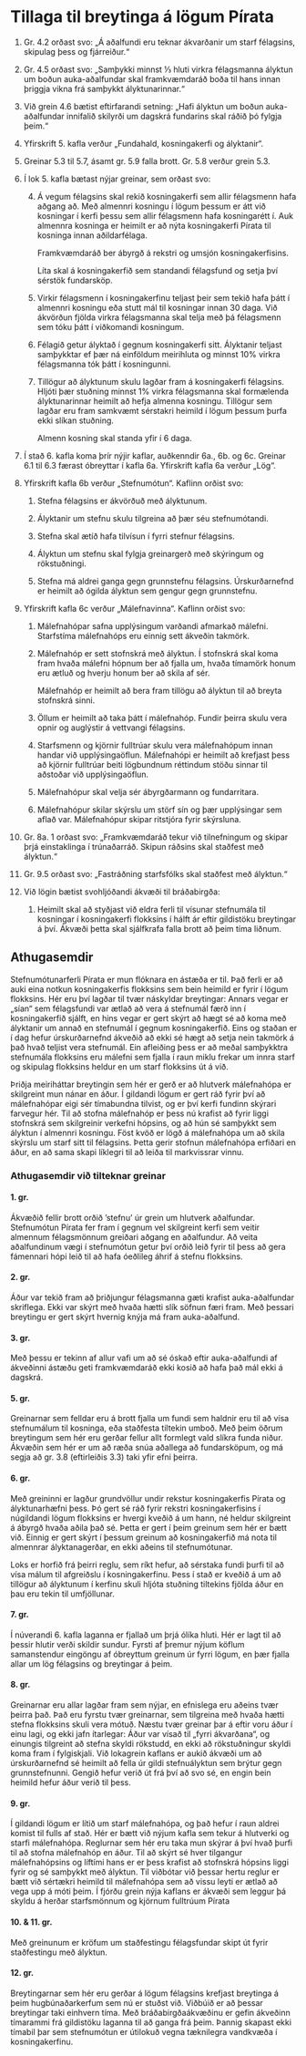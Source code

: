 # Tillaga til breytinga á lögum Pírata

 1. Gr. 4.2 orðast svo:
    „Á aðalfundi eru teknar ákvarðanir um starf félagsins, skipulag þess og fjárreiður.“

 2. Gr. 4.5 orðast svo:
    „Samþykki minnst ⅓ hluti virkra félagsmanna ályktun um boðun auka-aðalfundar skal framkvæmdaráð boða til hans innan þriggja vikna frá samþykkt ályktunarinnar.“

 3. Við grein 4.6 bætist eftirfarandi setning:
    „Hafi ályktun um boðun auka-aðalfundar innifalið skilyrði um dagskrá fundarins skal ráðið þó fylgja þeim.“

 4. Yfirskrift 5. kafla verður „Fundahald, kosningakerfi og ályktanir“.

 5. Greinar 5.3 til 5.7, ásamt gr. 5.9 falla brott. Gr. 5.8 verður grein 5.3.

 6. Í lok 5. kafla bætast nýjar greinar, sem orðast svo:
 
    4.  Á vegum félagsins skal rekið kosningakerfi sem allir félagsmenn hafa aðgang að.
        Með almennri kosningu í lögum þessum er átt við kosningar í kerfi þessu sem allir félagsmenn hafa kosningarétt í.
        Auk almennra kosninga er heimilt er að nýta kosningakerfi Pírata til kosninga innan aðildarfélaga.

        Framkvæmdaráð ber ábyrgð á rekstri og umsjón kosningakerfisins.

        Líta skal á kosningakerfið sem standandi félagsfund og setja því sérstök fundarsköp.

    5.  Virkir félagsmenn í kosningakerfinu teljast þeir sem tekið hafa þátt í almennri kosningu eða stutt mál til kosningar innan 30 daga.
        Við ákvörðun fjölda virkra félagsmanna skal telja með þá félagsmenn sem tóku þátt í viðkomandi kosningum.

    6.  Félagið getur ályktað í gegnum kosningakerfi sitt.
        Ályktanir teljast samþykktar ef þær ná einföldum meirihluta og minnst 10% virkra félagsmanna tók þátt í kosningunni.

    7.  Tillögur að ályktunum skulu lagðar fram á kosningakerfi félagsins.
        Hljóti þær stuðning minnst 1% virkra félagsmanna skal formælenda ályktunarinnar heimilt að hefja almenna kosningu.
        Tillögur sem lagðar eru fram samkvæmt sérstakri heimild í lögum þessum þurfa ekki slíkan stuðning.

        Almenn kosning skal standa yfir í 6 daga.

 7. Í stað 6. kafla koma þrír nýjir kaflar, auðkenndir 6a., 6b. og 6c.
    Greinar 6.1 til 6.3 færast óbreyttar í kafla 6a.
    Yfirskrift kafla 6a verður „Lög“.

 8. Yfirskrift kafla 6b verður „Stefnumótun“.
    Kaflinn orðist svo:

    1.  Stefna félagsins er ákvörðuð með ályktunum.

    2.  Ályktanir um stefnu skulu tilgreina að þær séu stefnumótandi.

    3.  Stefna skal ætíð hafa tilvísun í fyrri stefnur félagsins.

    4.  Ályktun um stefnu skal fylgja greinargerð með skýringum og rökstuðningi.

    5.  Stefna má aldrei ganga gegn grunnstefnu félagsins.
        Úrskurðarnefnd er heimilt að ógilda ályktun sem gengur gegn grunnstefnu.
 
 9. Yfirskrift kafla 6c verður „Málefnavinna“.
    Kaflinn orðist svo:
    
    1.  Málefnahópar safna upplýsingum varðandi afmarkað málefni.
        Starfstíma málefnahóps eru einnig sett ákveðin takmörk.

    2.  Málefnahóp er sett stofnskrá með ályktun.
        Í stofnskrá skal koma fram hvaða málefni hópnum ber að fjalla um, hvaða tímamörk honum eru ætluð og hverju honum ber að skila af sér.

        Málefnahóp er heimilt að bera fram tillögu að ályktun til að breyta stofnskrá sinni.

    3.  Öllum er heimilt að taka þátt í málefnahóp.
        Fundir þeirra skulu vera opnir og auglýstir á vettvangi félagsins.

    4.  Starfsmenn og kjörnir fulltrúar skulu vera málefnahópum innan handar við upplýsingaöflun.
        Málefnahópi er heimilt að krefjast þess að kjörnir fulltrúar beiti lögbundnum réttindum stöðu sinnar til aðstoðar við upplýsingaöflun.

    5.  Málefnahópur skal velja sér ábyrgðarmann og fundarritara.

    6.  Málefnahópur skilar skýrslu um störf sín og þær upplýsingar sem aflað var.
        Málefnahópur skipar ritstjóra fyrir skýrsluna.

10. Gr. 8a. 1 orðast svo:
    „Framkvæmdaráð tekur við tilnefningum og skipar þrjá einstaklinga í trúnaðarráð.
    Skipun ráðsins skal staðfest með ályktun.“

11. Gr. 9.5 orðast svo:
    „Fastráðning starfsfólks skal staðfest með ályktun.“
 
12. Við lögin bætist svohljóðandi ákvæði til bráðabirgða:

    1.  Heimilt skal að styðjast við eldra ferli til vísunar stefnumála til kosningar í kosningakerfi flokksins í hálft ár eftir gildistöku breytingar á því.
        Ákvæði þetta skal sjálfkrafa falla brott að þeim tíma liðnum.

## Athugasemdir

Stefnumótunarferli Pírata er mun flóknara en ástæða er til.
Það ferli er að auki eina notkun kosningakerfis flokksins sem bein heimild er fyrir í lögum flokksins.
Hér eru því lagðar til tvær náskyldar breytingar:
Annars vegar er „sían“ sem félagsfundi var ætlað að vera á stefnumál færð inn í kosningakerfið sjálft, en hins vegar er gert skýrt að hægt sé að koma með ályktanir um annað en stefnumál í gegnum kosningakerfið.
Eins og staðan er í dag hefur úrskurðarnefnd ákveðið að ekki sé hægt að setja nein takmörk á það hvað teljist vera stefnumál.
Ein afleiðing þess er að meðal samþykktra stefnumála flokksins eru málefni sem fjalla í raun miklu frekar um innra starf og skipulag flokksins heldur en um starf flokksins út á við.

Þriðja meiriháttar breytingin sem hér er gerð er að hlutverk málefnahópa er skilgreint mun nánar en áður.
Í gildandi lögum er gert ráð fyrir því að málefnahópar eigi sér tímabundna tilvist, og er því kerfi fundinn skýrari farvegur hér.
Til að stofna málefnahóp er þess nú krafist að fyrir liggi stofnskrá sem skilgreinir verkefni hópsins, og að hún sé samþykkt sem ályktun í almennri kosningu.
Föst kvöð er lögð á málefnahópa um að skila skýrslu um starf sitt til félagsins.
Þetta gerir stofnun málefnahópa erfiðari en áður, en að sama skapi líklegri til að leiða til markvissrar vinnu.

### Athugasemdir við tilteknar greinar

#### 1. gr.

Ákvæðið fellir brott orðið ’stefnu’ úr grein um hlutverk aðalfundar.
Stefnumótun Pírata fer fram í gegnum vel skilgreint kerfi sem veitir almennum félagsmönnum greiðari aðgang en aðalfundur.
Að veita aðalfundinum vægi í stefnumótun getur því orðið leið fyrir til þess að gera fámennari hópi leið til að hafa óeðlileg áhrif á stefnu flokksins.

#### 2. gr.

Áður var tekið fram að þriðjungur félagsmanna gæti krafist auka-aðalfundar skriflega.
Ekki var skýrt með hvaða hætti slík söfnun færi fram.
Með þessari breytingu er gert skýrt hvernig knýja má fram auka-aðalfund.

#### 3. gr.

Með þessu er tekinn af allur vafi um að sé óskað eftir auka-aðalfundi af ákveðinni ástæðu geti framkvæmdaráð ekki kosið að hafa það mál ekki á dagskrá.

#### 5. gr.

Greinarnar sem felldar eru á brott fjalla um fundi sem haldnir eru til að vísa stefnumálum til kosninga, eða staðfesta tiltekin umboð.
Með þeim öðrum breytingum sem hér eru gerðar fellur allt formlegt vald slíkra funda niður.
Ákvæðin sem hér er um að ræða snúa aðallega að fundarsköpum, og má segja að gr. 3.8 (eftirleiðis 3.3) taki yfir efni þeirra.

#### 6. gr.

Með greininni er lagður grundvöllur undir rekstur kosningakerfis Pírata og ályktunarhæfni þess.
Þó gert sé ráð fyrir rekstri kosningakerfisins í núgildandi lögum flokksins er hvergi kveðið á um hann, né heldur skilgreint á ábyrgð hvaða aðila það sé.
Þetta er gert í þeim greinum sem hér er bætt við.
Einnig er gert skýrt í þessum greinum að kosningakerfið má nota til almennrar ályktanagerðar, en ekki aðeins til stefnumótunar.

Loks er horfið frá þeirri reglu, sem ríkt hefur, að sérstaka fundi þurfi til að vísa málum til afgreiðslu í kosningakerfinu.
Þess í stað er kveðið á um að tillögur að ályktunum í kerfinu skuli hljóta stuðning tiltekins fjölda áður en þau eru tekin til umfjöllunar.

#### 7. gr.

Í núverandi 6. kafla laganna er fjallað um þrjá ólíka hluti.
Hér er lagt til að þessir hlutir verði skildir sundur.
Fyrsti af þremur nýjum köflum samanstendur eingöngu af óbreyttum greinum úr fyrri lögum, en þær fjalla allar um lög félagsins og breytingar á þeim.

#### 8. gr.

Greinarnar eru allar lagðar fram sem nýjar, en efnislega eru aðeins tvær þeirra það.
Það eru fyrstu tvær greinarnar, sem tilgreina með hvaða hætti stefna flokksins skuli vera mótuð.
Næstu tvær greinar þar á eftir voru áður í einu lagi, og ekki jafn ítarlegar:
Áður var vísað til „fyrri ákvarðana“, og einungis tilgreint að stefna skyldi rökstudd, en ekki að rökstuðningur skyldi koma fram í fylgiskjali.
Við lokagrein kaflans er aukið ákvæði um að úrskurðarnefnd sé heimilt að fella úr gildi stefnuályktun sem brýtur gegn grunnstefnunni.
Gengið hefur verið út frá því að svo sé, en engin bein heimild hefur áður verið til þess.

#### 9. gr.

Í gildandi lögum er lítið um starf málefnahópa, og það hefur í raun aldrei komist til fulls af stað.
Hér er bætt við nýjum kafla sem tekur á hlutverki og starfi málefnahópa.
Reglurnar sem hér eru taka mun skýrar á því hvað þurfi til að stofna málefnahóp en áður.
Til að skýrt sé hver tilgangur málefnahópsins og líftími hans er er þess krafist að stofnskrá hópsins liggi fyrir og sé samþykkt með ályktun.
Til viðbótar við þessar hertu reglur er bætt við sértækri heimild til málefnahópa sem að vissu leyti er ætlað að vega upp á móti þeim.
Í fjórðu grein nýja kaflans er ákvæði sem leggur þá skyldu á herðar starfsmönnum og kjörnum fulltrúum Pírata 

#### 10. & 11. gr.

Með greinunum er kröfum um staðfestingu félagsfundar skipt út fyrir staðfestingu með ályktun.

#### 12. gr.

Breytingarnar sem hér eru gerðar á lögum félagsins krefjast breytinga á þeim hugbúnaðarkerfum sem nú er stuðst við.
Viðbúið er að þessar breytingar taki einhvern tíma.
Með bráðabirgðaákvæðinu er gefin ákveðinn tímarammi frá gildistöku laganna til að ganga frá þeim.
Þannig skapast ekki tímabil þar sem stefnumótun er útilokuð vegna tæknilegra vandkvæða í kosningakerfinu.
